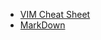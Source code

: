 - [VIM Cheat Sheet](https://vim.rtorr.com/)
- [MarkDown](https://www.markdownguide.org/basic-syntax/)
